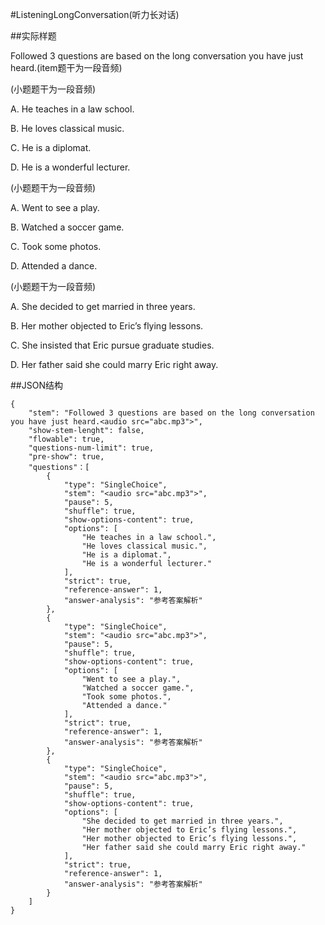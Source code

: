 #ListeningLongConversation(听力长对话)

##实际样题

Followed 3 questions are based on the long conversation you have just heard.(item题干为一段音频) 

(小题题干为一段音频)

A. He teaches in a law school. 

B. He loves classical music. 

C. He is a diplomat. 

D. He is a wonderful lecturer. 

(小题题干为一段音频)

A. Went to see a play. 

B. Watched a soccer game. 

C. Took some photos. 

D. Attended a dance. 

(小题题干为一段音频)

A. She decided to get married in three years. 

B. Her mother objected to Eric’s flying lessons. 

C. She insisted that Eric pursue graduate studies. 

D. Her father said she could marry Eric right away. 

##JSON结构

	{
		"stem": "Followed 3 questions are based on the long conversation you have just heard.<audio src="abc.mp3">",
		"show-stem-lenght": false,
		"flowable": true,
		"questions-num-limit": true,
		"pre-show": true,
		"questions"：[
			{
				"type": "SingleChoice",
				"stem": "<audio src="abc.mp3">",
				"pause": 5,
				"shuffle": true,
				"show-options-content": true,
				"options": [
			  		"He teaches in a law school.",
			  		"He loves classical music.",
			  		"He is a diplomat.",
			  		"He is a wonderful lecturer."
			    ],
			    "strict": true,
				"reference-answer": 1,
				"answer-analysis": "参考答案解析"
			},
			{
				"type": "SingleChoice",
				"stem": "<audio src="abc.mp3">",
				"pause": 5,
				"shuffle": true,
				"show-options-content": true,
				"options": [
			  		"Went to see a play.",
			  		"Watched a soccer game.",
			  		"Took some photos.",
			  		"Attended a dance."
			    ],
				"strict": true,
				"reference-answer": 1,
				"answer-analysis": "参考答案解析"
			},
			{
				"type": "SingleChoice",
				"stem": "<audio src="abc.mp3">",
				"pause": 5,
				"shuffle": true,
				"show-options-content": true,
				"options": [
			 		"She decided to get married in three years.",
			  		"Her mother objected to Eric’s flying lessons.",
			  		"Her mother objected to Eric’s flying lessons.",
			  		"Her father said she could marry Eric right away."
			    ],
				"strict": true,
				"reference-answer": 1,
				"answer-analysis": "参考答案解析"
			}
		]
	}